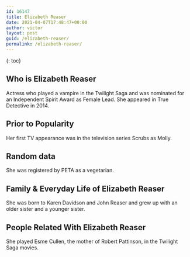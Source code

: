 ```yaml
---
id: 16147
title: Elizabeth Reaser
date: 2021-04-07T17:48:47+00:00
author: victor
layout: post
guid: /elizabeth-reaser/
permalink: /elizabeth-reaser/
---
```



{: toc}


## Who is Elizabeth Reaser



Actress who played a vampire in the Twilight Saga and was nominated for an Independent Spirit Award as Female Lead. She appeared in True Detective in 2014.

                
                
                
## Prior to Popularity



Her first TV appearance was in the television series Scrubs as Molly.

                
                
                
## Random data



She was registered by PETA as a vegetarian.

                
                
                
## Family & Everyday Life of Elizabeth Reaser



She was born to Karen Davidson and John Reaser and grew up with an older sister and a younger sister.

                
                
                
## People Related With Elizabeth Reaser



She played Esme Cullen, the mother of Robert Pattinson, in the Twilight Saga movies.

                
              
            
          
          
          